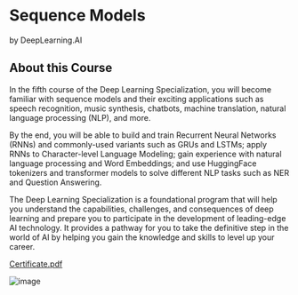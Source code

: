 # Sequence Models
by DeepLearning.AI

## About this Course
In the fifth course of the Deep Learning Specialization, you will become familiar with sequence models and their exciting applications such as speech recognition, music synthesis, chatbots, machine translation, natural language processing (NLP), and more. 

By the end, you will be able to build and train Recurrent Neural Networks (RNNs) and commonly-used variants such as GRUs and LSTMs; apply RNNs to Character-level Language Modeling; gain experience with natural language processing and Word Embeddings; and use HuggingFace tokenizers and transformer models to solve different NLP tasks such as NER and Question Answering.

The Deep Learning Specialization is a foundational program that will help you understand the capabilities, challenges, and consequences of deep learning and prepare you to participate in the development of leading-edge AI technology. It provides a pathway for you to take the definitive step in the world of AI by helping you gain the knowledge and skills to level up your career.

[Certificate.pdf](https://github.com/mboccenti/Deep-Learning-Specialization/blob/main/C5%20-%20Sequence%20Models/DeepLearning%20VVA2748R9CPZ.pdf)

![image](https://user-images.githubusercontent.com/9393530/201543630-eef2dac2-bc32-405b-be75-78b0582dd63a.png)

